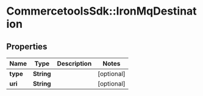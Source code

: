 # CommercetoolsSdk::IronMqDestination

## Properties
Name | Type | Description | Notes
------------ | ------------- | ------------- | -------------
**type** | **String** |  | [optional] 
**uri** | **String** |  | [optional] 

